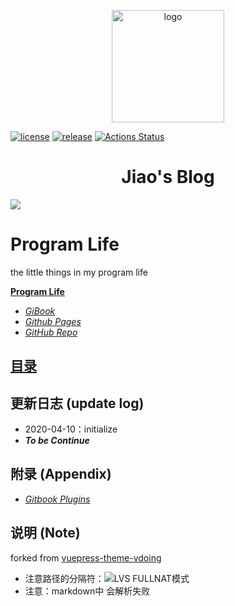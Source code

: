 <p align="center"><a href="https://homepage.com/" target="_blank" rel="noopener noreferrer"><img width="180" src="https://cdn.jsdelivr.net/gh/xugaoyi/image_store/blog/20200409124835.png" alt="logo"></a></p>

[![license](https://img.shields.io/github/license/joyous-x/blog.svg)](https://github.com/joyous-x/blog/blob/master/LICENSE)
[![release](https://img.shields.io/github/release/joyous-x/blog.svg)](https://github.com/joyous-x/blog/releases/latest)
[![Actions Status](https://github.com/joyous-x/blog/workflows/gitbook-action/badge.svg)](https://github.com/joyous-x/blog/actions)

<h1 align="center">Jiao's Blog</h2>

![](rsc/cover.png)


# Program Life
the little things in my program life

[**Program Life**]()
- [*GiBook*](https://joyous-x.gitbook.io/blog)
- [*Github Pages*](https://joyous-x.github.io/blog)
- [*GitHub Repo*](https://github.com/joyous-x/blog/)

## [目录](https://joyous-x.github.io/blog/INTRODUCTION.html)

## 更新日志 (update log)
- 2020-04-10：initialize
- ***To be Continue***

## 附录 (Appendix)
- [*Gitbook Plugins*](https://gitbook.icasture.top/part_one/function_development/plugin_recommandation.html)

## 说明 (Note)
forked from [vuepress-theme-vdoing](https://github.com/xugaoyi/vuepress-theme-vdoing)

- 注意路径的分隔符：![LVS FULLNAT模式](../rsc/ipvs/LVS_DR.png)
- 注意：markdown中 <xxx> 会解析失败